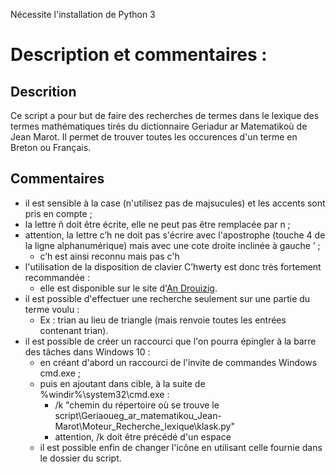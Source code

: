 Nécessite l'installation de Python 3

# Description et commentaires :
## Descrition

Ce script a pour but de faire des recherches de termes dans le lexique des termes mathématiques tirés du dictionnaire Geriadur ar Matematikoù de Jean Marot.
Il permet de trouver toutes les occurences d'un terme en Breton ou Français.

## Commentaires
- il est sensible à la case (n'utilisez pas de majsucules) et les accents sont pris en compte ;
- la lettre ñ doit être écrite, elle ne peut pas être remplacée par n ;
- attention, la lettre c’h ne doit pas s'écrire avec l'apostrophe (touche 4 de la ligne alphanumérique) mais avec une cote droite inclinée à gauche  ʼ ;
	- c’h est ainsi reconnu mais pas c'h
- l'utilisation de la disposition de clavier C’hwerty est donc très fortement recommandée :
	- elle est disponible sur le site d'[An Drouizig](https://drouizig.org/outils-et-ressources/clavier-chwerty/).
- il est possible d'effectuer une recherche seulement sur une partie du terme voulu :
	- Ex : trian au lieu de triangle (mais renvoie toutes les entrées contenant trian).
- il est possible de créer un raccourci que l'on pourra épingler à la barre des tâches dans Windows 10 :
	- en créant d'abord un raccourci de l'invite de commandes Windows cmd.exe ;
	- puis en ajoutant dans cible, à la suite de %windir%\system32\cmd.exe :
		- /k "chemin du répertoire où se trouve le script\Geriaoueg_ar_matematikou_Jean-Marot\Moteur_Recherche_lexique\klask.py"
		- attention, /k doit être précédé d'un espace
	- il est possible enfin de changer l'icône en utilisant celle fournie dans le dossier du script.